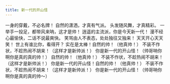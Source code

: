 ```yaml
---
title: 新一代的开山怪
---
```


一身的穿戴，不必名牌！
自然的潇洒，才真有气派。
头发随风舞，才真精彩。
一举手一投足，都带风来呐，这才是帅！
逍遥的主流派，你是今天新一代！
漫不经心最愉快，二话不说最爽快。
笑骂由人不表态，处处独往又独来！
天天开心天天笑！
世上有谁比你，看得开？
实在是太棒！自然的帅！（他真帅！）
不装不作状，不趁热闹不胡来！（这样才是新帅派！）
你是新一代的开山怪！（帅哥呐你啊你是真的真的帅！）
自然的帅！（他真帅！）
不装不作状，不趁热闹不胡来！（这样才是新帅派！）
你是新一代的开山怪！自然的帅！（他真帅！）
不装不作状，不趁热闹不胡来！（这样才是新帅派！）
你是新一代的开山怪！（帅哥呐你啊你是真的真的帅～）

